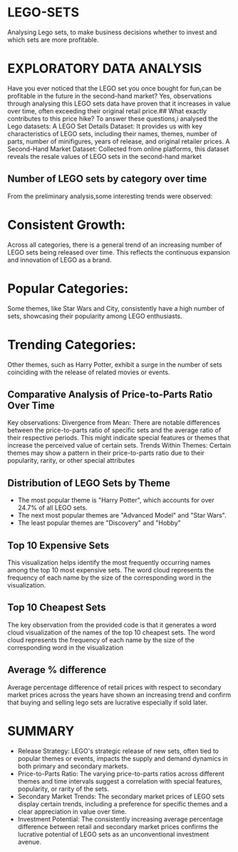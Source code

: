 # LEGO-SETS
Analysing Lego sets, to make business decisions whether to invest and which sets are more profitable.
# EXPLORATORY DATA ANALYSIS
Have you ever noticed that the LEGO set you once bought for fun,can be profitable in the future in the second-hand market? Yes, observations through analysing this LEGO sets data have proven that it increases in value over time, often exceeding their original retail price.## What exactly contributes to this price hike?
To answer these questions,i analysed the Lego datasets:
A LEGO Set Details Dataset: It provides us with key characteristics of LEGO sets, including their names, themes, number of parts, number of minifigures, years of release, and original retailer prices.
A Second-Hand Market Dataset: Collected from online platforms, this dataset reveals the resale values of LEGO sets in the second-hand market
## Number of LEGO sets by category over time
From the preliminary analysis,some interesting trends were observed:
# Consistent Growth: 
Across all categories, there is a general trend of an increasing number of LEGO sets being released over time. This reflects the continuous expansion and innovation of LEGO as a brand.
# Popular Categories: 
Some themes, like Star Wars and City, consistently have a high number of sets, showcasing their popularity among LEGO enthusiasts.
# Trending Categories: 
Other themes, such as Harry Potter, exhibit a surge in the number of sets coinciding with the release of related movies or events.
## Comparative Analysis of Price-to-Parts Ratio Over Time
Key observations:
Divergence from Mean: There are notable differences between the price-to-parts ratio of specific sets and the average ratio of their respective periods. This might indicate special features or themes that increase the perceived value of certain sets.
Trends Within Themes: Certain themes may show a pattern in their price-to-parts ratio due to their popularity, rarity, or other special attributes
## Distribution of LEGO Sets by Theme
- The most popular theme is "Harry Potter", which accounts for over 24.7% of all LEGO sets.
- The next most popular themes are "Advanced Model" and "Star Wars".
- The least popular themes are "Discovery" and "Hobby"
## Top 10 Expensive Sets
This visualization helps identify the most frequently occurring names among the top 10 most expensive sets.
The word cloud represents the frequency of each name by the size of the corresponding word in the visualization.
## Top 10 Cheapest Sets
The key observation from the provided code is that it generates a word cloud visualization of the names of the top 10 cheapest sets. 
The word cloud represents the frequency of each name by the size of the corresponding word in the visualization
## Average % difference
Average percentage difference of retail prices with respect to secondary market prices across the years have  shown an increasing trend and confirm that buying and selling lego sets are lucrative especially if sold later.
# SUMMARY
- Release Strategy: LEGO's strategic release of new sets, often tied to popular themes or events, impacts the supply and demand dynamics in both primary and secondary markets.
- Price-to-Parts Ratio: The varying price-to-parts ratios across different themes and time intervals suggest a correlation with special features, popularity, or rarity of the sets.
- Secondary Market Trends: The secondary market prices of LEGO sets display certain trends, including a preference for specific themes and a clear appreciation in value over time.
- Investment Potential: The consistently increasing average percentage difference between retail and secondary market prices confirms the lucrative potential of LEGO sets as an unconventional investment avenue.



